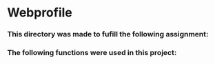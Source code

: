 # Webprofile

### This directory was made to fufill the following assignment:

### The following functions were used in this project:
